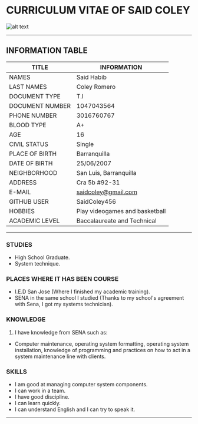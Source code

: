 # CURRICULUM VITAE OF SAID COLEY

![alt text](me.jpg)
***

## INFORMATION TABLE

| TITLE | INFORMATION |
| --- | --- |
| NAMES | Said Habib |
| LAST NAMES | Coley Romero |
| DOCUMENT TYPE | T.I |
| DOCUMENT NUMBER | 1047043564 |
| PHONE NUMBER | 3016760767 |
| BLOOD TYPE | A+ |
| AGE | 16 |
| CIVIL STATUS | Single |
| PLACE OF BIRTH | Barranquilla |
| DATE OF BIRTH | 25/06/2007 |
| NEIGHBORHOOD | San Luis, Barranquilla |
| ADDRESS | Cra 5b #92-31 |
| E-MAIL | saidcoley@gmail.com |
| GITHUB USER | SaidColey456 |
| HOBBIES | Play videogames and basketball |
| ACADEMIC LEVEL | Baccalaureate and Technical |

***

### STUDIES

* High School Graduate.
* System technique.

### PLACES WHERE IT HAS BEEN COURSE

* I.E.D San ​​Jose (Where I finished my academic training).
*  SENA in the same school I studied (Thanks to my school's agreement with Sena, I got my systems technician).

### KNOWLEDGE

1. I have knowledge from SENA such as:

* Computer maintenance, operating system formatting, operating system installation, knowledge of programming and practices on how to act in a system maintenance line with clients.

### SKILLS

* I am good at managing computer system components.
* I can work in a team.
* I have good discipline.
* I can learn quickly.
* I can understand English and I can try to speak it.

***